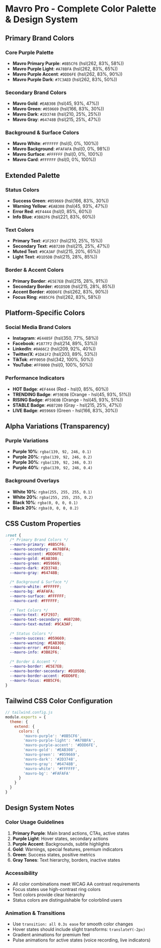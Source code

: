 # Mavro Pro - Complete Color Palette & Design System

## Primary Brand Colors

### Core Purple Palette
- **Mavro Primary Purple**: `#8B5CF6` (hsl(262, 83%, 58%))
- **Mavro Purple Light**: `#A78BFA` (hsl(262, 83%, 65%))
- **Mavro Purple Accent**: `#DDD6FE` (hsl(262, 83%, 90%))
- **Mavro Purple Dark**: `#7C3AED` (hsl(262, 83%, 50%))

### Secondary Brand Colors
- **Mavro Gold**: `#EAB308` (hsl(45, 93%, 47%))
- **Mavro Green**: `#059669` (hsl(166, 83%, 30%))
- **Mavro Dark**: `#2D3748` (hsl(210, 25%, 25%))
- **Mavro Gray**: `#64748B` (hsl(215, 25%, 47%))

### Background & Surface Colors
- **Mavro White**: `#FFFFFF` (hsl(0, 0%, 100%))
- **Mavro Background**: `#FAFAFA` (hsl(0, 0%, 98%))
- **Mavro Surface**: `#FFFFFF` (hsl(0, 0%, 100%))
- **Mavro Card**: `#FFFFFF` (hsl(0, 0%, 100%))

## Extended Palette

### Status Colors
- **Success Green**: `#059669` (hsl(166, 83%, 30%))
- **Warning Yellow**: `#EAB308` (hsl(45, 93%, 47%))
- **Error Red**: `#EF4444` (hsl(0, 85%, 60%))
- **Info Blue**: `#3B82F6` (hsl(221, 83%, 60%))

### Text Colors
- **Primary Text**: `#1F2937` (hsl(210, 25%, 15%))
- **Secondary Text**: `#6B7280` (hsl(215, 25%, 47%))
- **Muted Text**: `#9CA3AF` (hsl(215, 20%, 65%))
- **Light Text**: `#D1D5DB` (hsl(215, 28%, 85%))

### Border & Accent Colors
- **Primary Border**: `#E5E7EB` (hsl(215, 28%, 91%))
- **Secondary Border**: `#D1D5DB` (hsl(215, 28%, 85%))
- **Accent Border**: `#DDD6FE` (hsl(262, 83%, 90%))
- **Focus Ring**: `#8B5CF6` (hsl(262, 83%, 58%))

## Platform-Specific Colors

### Social Media Brand Colors
- **Instagram**: `#E4405F` (hsl(350, 77%, 58%))
- **Facebook**: `#1877F2` (hsl(214, 89%, 53%))
- **LinkedIn**: `#0A66C2` (hsl(209, 92%, 40%))
- **Twitter/X**: `#1DA1F2` (hsl(203, 89%, 53%))
- **TikTok**: `#FF0050` (hsl(342, 100%, 50%))
- **YouTube**: `#FF0000` (hsl(0, 100%, 50%))

### Performance Indicators
- **HOT Badge**: `#EF4444` (Red - hsl(0, 85%, 60%))
- **TRENDING Badge**: `#F59E0B` (Orange - hsl(45, 93%, 51%))
- **RISING Badge**: `#F59E0B` (Orange - hsl(45, 93%, 51%))
- **STABLE Badge**: `#6B7280` (Gray - hsl(215, 25%, 47%))
- **LIVE Badge**: `#059669` (Green - hsl(166, 83%, 30%))

## Alpha Variations (Transparency)

### Purple Variations
- **Purple 10%**: `rgba(139, 92, 246, 0.1)`
- **Purple 20%**: `rgba(139, 92, 246, 0.2)`
- **Purple 30%**: `rgba(139, 92, 246, 0.3)`
- **Purple 40%**: `rgba(139, 92, 246, 0.4)`

### Background Overlays
- **White 10%**: `rgba(255, 255, 255, 0.1)`
- **White 20%**: `rgba(255, 255, 255, 0.2)`
- **Black 10%**: `rgba(0, 0, 0, 0.1)`
- **Black 20%**: `rgba(0, 0, 0, 0.2)`

## CSS Custom Properties

```css
:root {
  /* Primary Brand Colors */
  --mavro-primary: #8B5CF6;
  --mavro-secondary: #A78BFA;
  --mavro-accent: #DDD6FE;
  --mavro-gold: #EAB308;
  --mavro-green: #059669;
  --mavro-dark: #2D3748;
  --mavro-gray: #64748B;
  
  /* Background & Surface */
  --mavro-white: #FFFFFF;
  --mavro-bg: #FAFAFA;
  --mavro-surface: #FFFFFF;
  --mavro-card: #FFFFFF;
  
  /* Text Colors */
  --mavro-text: #1F2937;
  --mavro-text-secondary: #6B7280;
  --mavro-text-muted: #9CA3AF;
  
  /* Status Colors */
  --mavro-success: #059669;
  --mavro-warning: #EAB308;
  --mavro-error: #EF4444;
  --mavro-info: #3B82F6;
  
  /* Border & Accent */
  --mavro-border: #E5E7EB;
  --mavro-border-secondary: #D1D5DB;
  --mavro-border-accent: #DDD6FE;
  --mavro-focus: #8B5CF6;
}
```

## Tailwind CSS Color Configuration

```javascript
// tailwind.config.js
module.exports = {
  theme: {
    extend: {
      colors: {
        'mavro-purple': '#8B5CF6',
        'mavro-purple-light': '#A78BFA',
        'mavro-purple-accent': '#DDD6FE',
        'mavro-gold': '#EAB308',
        'mavro-green': '#059669',
        'mavro-dark': '#2D3748',
        'mavro-gray': '#64748B',
        'mavro-white': '#FFFFFF',
        'mavro-bg': '#FAFAFA'
      }
    }
  }
}
```

## Design System Notes

### Color Usage Guidelines
1. **Primary Purple**: Main brand actions, CTAs, active states
2. **Purple Light**: Hover states, secondary actions
3. **Purple Accent**: Backgrounds, subtle highlights
4. **Gold**: Warnings, special features, premium indicators
5. **Green**: Success states, positive metrics
6. **Gray Tones**: Text hierarchy, borders, inactive states

### Accessibility
- All color combinations meet WCAG AA contrast requirements
- Focus states use high-contrast ring colors
- Text colors provide clear hierarchy
- Status colors are distinguishable for colorblind users

### Animation & Transitions
- Use `transition: all 0.3s ease` for smooth color changes
- Hover states should include slight transforms: `translateY(-2px)`
- Gradient animations for premium feel
- Pulse animations for active states (voice recording, live indicators)